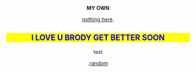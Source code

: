<html>

<center>

<head>
<b>MY OWN</b>
</head>

<head>
<style>
h2 {
  color: blue;
  background-color: yellow;

}
</style>

</head>


</head>

<body>

<p><a href="https://www.pornhub.com/">nothing here</a>.</p>





<p><h2>I LOVE U BRODY GET BETTER SOON</h2>

<p>test

<p>.<a href="https://www.youtube.com/watch?v=cd2FZrBgUjA" >random</a>





    